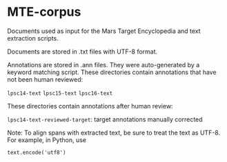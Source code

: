 # MTE-corpus
Documents used as input for the Mars Target Encyclopedia and text
extraction scripts.

Documents are stored in .txt files with UTF-8 format.

Annotations are stored in .ann files.  They were auto-generated by a
keyword matching script.  These directories contain annotations that
have not been human reviewed:

  `lpsc14-text`
  `lpsc15-text`
  `lpsc16-text`

These directories contain annotations after human review:
  
  `lpsc14-text-reviewed-target`: target annotations manually corrected
   

Note: To align spans with extracted text, be sure to treat the text as
UTF-8.  For example, in Python, use

   `text.encode('utf8')`
  
